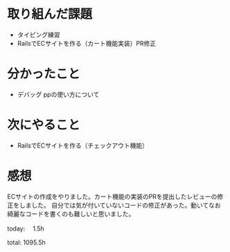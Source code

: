 #  取り組んだ課題
- タイピング練習
- RailsでECサイトを作る（カート機能実装）PR修正


# 分かったこと
- デバッグ ppの使い方について

# 次にやること
- RailsでECサイトを作る（チェックアウト機能）


# 感想
ECサイトの作成をやりました。カート機能の実装のPRを提出したレビューの修正をしました。
自分では気が付いていないコードの修正があった。動いてなお綺麗なコードを書くのも難しいと思いました。


today: 　1.5h

total: 1095.5h
